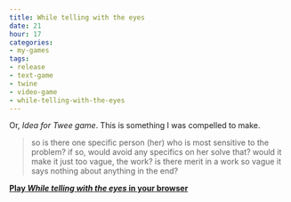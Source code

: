 ```yaml
---
title: While telling with the eyes
date: 21
hour: 17
categories:
- my-games
tags:
- release
- text-game
- twine
- video-game
- while-telling-with-the-eyes
---
```


Or, _Idea for Twee game_. This is something I was compelled to make.

> so is there one specific person (her) who is most sensitive to the  problem? if so, would avoid any specifics on her solve that? would it  make it just too vague, the work? is there merit in a work so vague it  says nothing about anything in the end?

[**Play _While telling with the eyes_ in your browser**](http://www.agj.cl/files/games/wtwte/)
